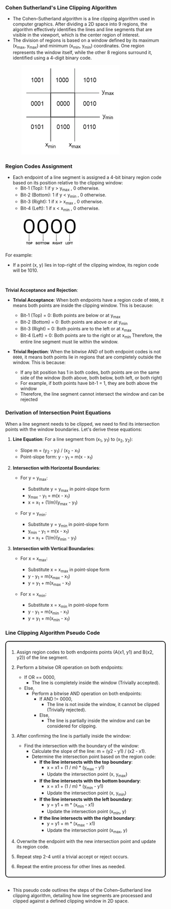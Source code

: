### Cohen Sutherland's Line Clipping Algorithm 
* The Cohen–Sutherland algorithm is a line clipping algorithm used in computer graphics. After dividing a 2D space into 9 regions, the algorithm effectively identifies the lines and line segments that are visible in the viewport, which is the center region of interest.
* The division of regions is based on a window defined by its maximum (x<sub>max</sub>, y<sub>max</sub>) and minimum (x<sub>min</sub>, y<sub>min</sub>) coordinates. One region represents the window itself, while the other 8 regions surround it, identified using a 4-digit binary code.

<img src="./images/sub-parts.png" style="padding-left:50px" title="Clipping Window Regions">


### Region Codes Assignment

* Each endpoint of a line segment is assigned a 4-bit binary region code based on its position relative to the clipping window:
  * Bit-1 (Top): 1 if y > y<sub>max</sub> , 0 otherwise.
  * Bit-2 (Bottom): 1 if y < y<sub>min</sub> , 0 otherwise.
  * Bit-3 (Right): 1 if x > x<sub>max</sub> , 0 otherwise.
  * Bit-4 (Left): 1 if x < x<sub>min</sub> , 0 otherwise.
  
<img src="./images/TBRL.png" style="padding-left:50px; width:19vw; height:auto">

<style>
    @media screen and (max-width: 600px) {
        img {
            width: 80vw;
        }
    }
</style>

  For example:
  * If a point (x, y) lies in top-right of the clipping window, its region code will be 1010.

<br>

**Trivial Acceptance and Rejection**:
- **Trivial Acceptance**: When both endpoints have a region code of `0000`, it means both points are inside the clipping window. This is because:
  * Bit-1 (Top) = 0: Both points are below or at y<sub>max</sub>
  * Bit-2 (Bottom) = 0: Both points are above or at y<sub>min</sub>
  * Bit-3 (Right) = 0: Both points are to the left or at x<sub>max</sub>
  * Bit-4 (Left) = 0: Both points are to the right or at x<sub>min</sub>
  Therefore, the entire line segment must lie within the window.

- **Trivial Rejection**: When the bitwise AND of both endpoint codes is not `0000`, it means both points lie in regions that are completely outside the window. This is because:
  * If any bit position has 1 in both codes, both points are on the same side of the window (both above, both below, both left, or both right)
  * For example, if both points have bit-1 = 1, they are both above the window
  * Therefore, the line segment cannot intersect the window and can be rejected

### Derivation of Intersection Point Equations

When a line segment needs to be clipped, we need to find its intersection points with the window boundaries. Let's derive these equations:

1. **Line Equation**: For a line segment from (x<sub>1</sub>, y<sub>1</sub>) to (x<sub>2</sub>, y<sub>2</sub>):
   * Slope m = (y<sub>2</sub> - y<sub>1</sub>) / (x<sub>2</sub> - x<sub>1</sub>)
   * Point-slope form: y - y<sub>1</sub> = m(x - x<sub>1</sub>)

2. **Intersection with Horizontal Boundaries**:
   * For y = y<sub>max</sub>:
     * Substitute y = y<sub>max</sub> in point-slope form
     * y<sub>max</sub> - y<sub>1</sub> = m(x - x<sub>1</sub>)
     * x = x<sub>1</sub> + (1/m)(y<sub>max</sub> - y<sub>1</sub>)
   
   * For y = y<sub>min</sub>:
     * Substitute y = y<sub>min</sub> in point-slope form
     * y<sub>min</sub> - y<sub>1</sub> = m(x - x<sub>1</sub>)
     * x = x<sub>1</sub> + (1/m)(y<sub>min</sub> - y<sub>1</sub>)

3. **Intersection with Vertical Boundaries**:
   * For x = x<sub>max</sub>:
     * Substitute x = x<sub>max</sub> in point-slope form
     * y - y<sub>1</sub> = m(x<sub>max</sub> - x<sub>1</sub>)
     * y = y<sub>1</sub> + m(x<sub>max</sub> - x<sub>1</sub>)
   
   * For x = x<sub>min</sub>:
     * Substitute x = x<sub>min</sub> in point-slope form
     * y - y<sub>1</sub> = m(x<sub>min</sub> - x<sub>1</sub>)
     * y = y<sub>1</sub> + m(x<sub>min</sub> - x<sub>1</sub>)

### Line Clipping Algorithm Pseudo Code

<div style="padding: 10px; border-radius: 10px; border: 2px solid black; width: fit-content;">

1. Assign region codes to both endpoints points (A(x1, y1) and B(x2, y2)) of the line segment.

2. Perform a bitwise OR operation on both endpoints:
   - If OR == 0000,
     - The line is completely inside the window (Trivially accepted).
   - Else,
     - Perform a bitwise AND operation on both endpoints:
       - If AND != 0000,
         - The line is not inside the window, it cannot be clipped (Trivially rejected).
       - Else,
         - The line is partially inside the window and can be considered for clipping.

3. After confirming the line is partially inside the window:
   - Find the intersection with the boundary of the window:
     - Calculate the slope of the line: m = (y2 - y1) / (x2 - x1).
     - Determine the intersection point based on the region code:<br>
       - **If the line intersects with the top boundary**:
         - x = x1 + (1 / m) * (y<sub>max</sub> - y1)
         - Update the intersection point (x, y<sub>max</sub>)
       - **If the line intersects with the bottom boundary**:
         - x = x1 + (1 / m) * (y<sub>min</sub> - y1)
         - Update the intersection point (x, y<sub>min</sub>)
       - **If the line intersects with the left boundary**:
         - y = y1 + m * (x<sub>min</sub> - x1)
         - Update the intersection point (x<sub>min</sub>, y)
       - **If the line intersects with the right boundary**:
         - y = y1 + m * (x<sub>max</sub> - x1)
         - Update the intersection point (x<sub>max</sub>, y)

         
4. Overwrite the endpoint with the new intersection point and update its region code.

5. Repeat step 2-4 until a trivial accept or reject occurs.

6. Repeat the entire process for other lines as needed.

</div>
<br>

* This pseudo code outlines the steps of the Cohen–Sutherland line clipping algorithm, detailing how line segments are processed and clipped against a defined clipping window in 2D space.
